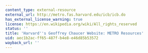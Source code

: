 ```yaml
---
content_type: external-resource
external_url: http://metro.fas.harvard.edu/icb/icb.do
has_external_license_warning: true
license: https://en.wikipedia.org/wiki/All_rights_reserved
status: ''
title: 'Harvard''s Geoffrey Chaucer Website: METRO Resources'
uid: aec1b2ac-ff65-487f-b4e8-e46d85b53572
wayback_url: ''
---
```

